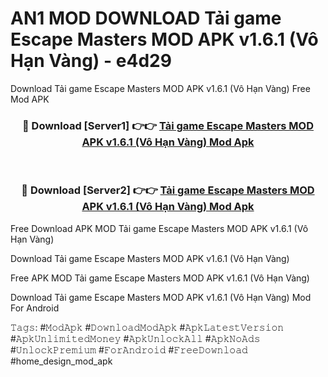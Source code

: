 # AN1 MOD DOWNLOAD Tải game Escape Masters MOD APK v1.6.1 (Vô Hạn Vàng) - e4d29
Download Tải game Escape Masters MOD APK v1.6.1 (Vô Hạn Vàng) Free Mod APK

<div align="center">
<h3>🔴 Download [Server1] 👉👉 <a href="https://apk-comot.site?title=Tải_game_Escape_Masters_MOD_APK_v1.6.1_(Vô_Hạn_Vàng)">Tải game Escape Masters MOD APK v1.6.1 (Vô Hạn Vàng) Mod Apk</a></h3><br>

<h3>🔴 Download [Server2] 👉👉 <a href="https://apk-comot.site?title=Tải_game_Escape_Masters_MOD_APK_v1.6.1_(Vô_Hạn_Vàng)">Tải game Escape Masters MOD APK v1.6.1 (Vô Hạn Vàng) Mod Apk</a></h3>
</div>


Free Download APK MOD Tải game Escape Masters MOD APK v1.6.1 (Vô Hạn Vàng)

Download Tải game Escape Masters MOD APK v1.6.1 (Vô Hạn Vàng) 

Free APK MOD Tải game Escape Masters MOD APK v1.6.1 (Vô Hạn Vàng) 

Download Tải game Escape Masters MOD APK v1.6.1 (Vô Hạn Vàng) Mod For Android

𝚃𝚊𝚐𝚜: #𝙼𝚘𝚍𝙰𝚙𝚔 #𝙳𝚘𝚠𝚗𝚕𝚘𝚊𝚍𝙼𝚘𝚍𝙰𝚙𝚔 #𝙰𝚙𝚔𝙻𝚊𝚝𝚎𝚜𝚝𝚅𝚎𝚛𝚜𝚒𝚘𝚗 #𝙰𝚙𝚔𝚄𝚗𝚕𝚒𝚖𝚒𝚝𝚎𝚍𝙼𝚘𝚗𝚎𝚢 #𝙰𝚙𝚔𝚄𝚗𝚕𝚘𝚌𝚔𝙰𝚕𝚕 #𝙰𝚙𝚔𝙽𝚘𝙰𝚍𝚜 #𝚄𝚗𝚕𝚘𝚌𝚔𝙿𝚛𝚎𝚖𝚒𝚞𝚖 #𝙵𝚘𝚛𝙰𝚗𝚍𝚛𝚘𝚒𝚍 #𝙵𝚛𝚎𝚎𝙳𝚘𝚠𝚗𝚕𝚘𝚊𝚍 #home_design_mod_apk